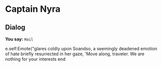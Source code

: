 # Captain Nyra







## Dialog

**You say:** `Hail`



e.self:Emote("glares coldly upon Soandso, a seemingly deadened emotion of hate briefly resurrected in her gaze, 'Move along, traveler. We are nothing for your interests 
end
